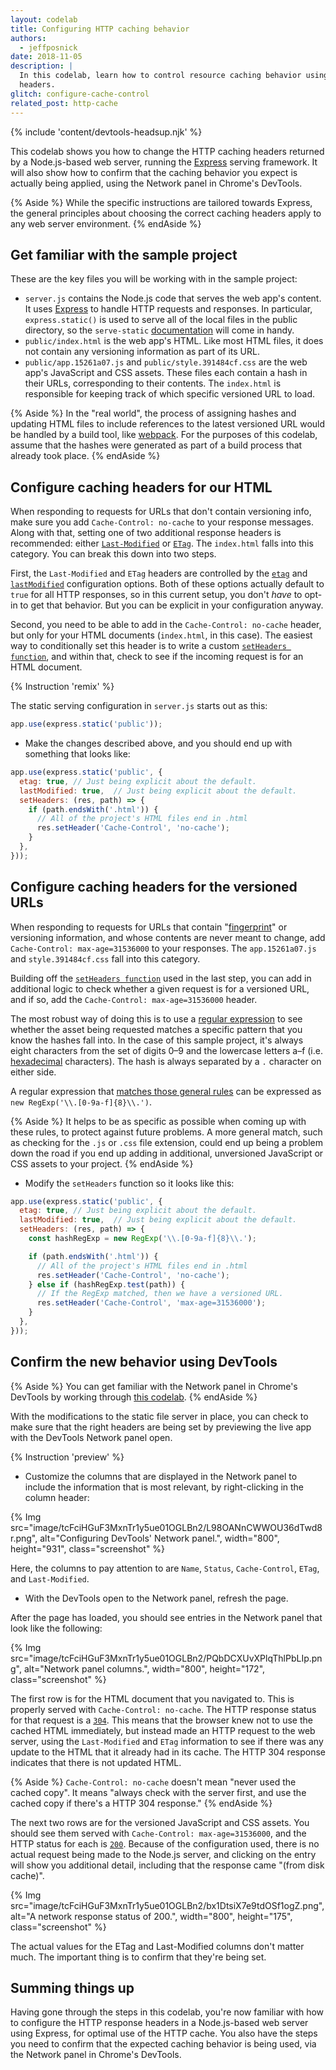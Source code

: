 ```yaml
---
layout: codelab
title: Configuring HTTP caching behavior
authors:
  - jeffposnick
date: 2018-11-05
description: |
  In this codelab, learn how to control resource caching behavior using HTTP
  headers.
glitch: configure-cache-control
related_post: http-cache
---
```


{% include 'content/devtools-headsup.njk' %}

This codelab shows you how to change the HTTP caching headers returned by a
Node.js-based web server, running the [Express](https://expressjs.com/) serving
framework. It will also show how to confirm that the caching behavior you expect
is actually being applied, using the Network panel in Chrome's DevTools.

{% Aside %}
While the specific instructions are tailored towards Express, the general
principles about choosing the correct caching headers apply to any web server
environment.
{% endAside %}

## Get familiar with the sample project

These are the key files you will be working with in the sample project:

+  `server.js` contains the Node.js code that serves the web app's
    content. It uses [Express](https://expressjs.com/) to handle HTTP requests
    and responses. In particular, `express.static()` is used to serve all of
    the local files in the public directory, so the `serve-static`
    [documentation](https://expressjs.com/en/resources/middleware/serve-static.html)
    will come in handy.
+  `public/index.html` is the web app's HTML. Like most HTML files, it does not
    contain any versioning information as part of its URL.
+  `public/app.15261a07.js` and `public/style.391484cf.css` are the web app's JavaScript
    and CSS assets. These files each contain a hash in their URLs,
    corresponding to their contents. The `index.html` is responsible for keeping
    track of which specific versioned URL to load.

{% Aside %}
In the "real world", the process of assigning hashes and updating HTML
files to include references to the latest versioned URL would be handled by a
build tool, like
[webpack](https://webpack.js.org/guides/caching/#output-filenames).
For the purposes of this codelab, assume that the hashes were generated as part
of a build process that already took place.
{% endAside %}

## Configure caching headers for our HTML

When responding to requests for URLs that don't contain versioning info, make
sure you add `Cache-Control: no-cache` to your response messages. Along with
that, setting one of two additional response headers is recommended: either
[`Last-Modified`](https://developer.mozilla.org/en-US/docs/Web/HTTP/Headers/Last-Modified)
or [`ETag`](https://developer.mozilla.org/en-US/docs/Web/HTTP/Headers/ETag). The
`index.html` falls into this category. You can break this down into two steps.

First, the `Last-Modified` and `ETag` headers are controlled by the
[`etag`](https://expressjs.com/en/resources/middleware/serve-static.html#etag)
and
[`lastModified`](https://expressjs.com/en/resources/middleware/serve-static.html#lastmodified)
configuration options. Both of these options actually default to `true` for all
HTTP responses, so in this current setup, you don't _have_ to opt-in to get that
behavior. But you can be explicit in your configuration anyway.

Second, you need to be able to add in the `Cache-Control: no-cache` header, but
only for your HTML documents (`index.html`, in this case). The easiest way to
conditionally set this header is to write a custom
[`setHeaders function`](https://expressjs.com/en/resources/middleware/serve-static.html#setheaders),
and within that, check to see if the incoming request is for an HTML document.

{% Instruction 'remix' %}

The static serving configuration in `server.js` starts out as this:

```js
app.use(express.static('public'));
```

- Make the changes described above, and you should end up with something that
looks like:

```js
app.use(express.static('public', {
  etag: true, // Just being explicit about the default.
  lastModified: true,  // Just being explicit about the default.
  setHeaders: (res, path) => {
    if (path.endsWith('.html')) {
      // All of the project's HTML files end in .html
      res.setHeader('Cache-Control', 'no-cache');
    }
  },
}));
```

## Configure caching headers for the versioned URLs

When responding to requests for URLs that contain
"[fingerprint](https://en.wikipedia.org/wiki/Fingerprint_(computing))" or
versioning information, and whose contents are never meant to change, add
`Cache-Control: max-age=31536000` to your responses. The `app.15261a07.js` and
`style.391484cf.css` fall into this category.

Building off the
[`setHeaders function`](https://expressjs.com/en/resources/middleware/serve-static.html#setheaders)
used in the last step, you can add in additional logic to check whether a given
request is for a versioned URL, and if so, add the `Cache-Control:
max-age=31536000` header.

The most robust way of doing this is to use a
[regular expression](https://developer.mozilla.org/en-US/docs/Web/JavaScript/Guide/Regular_Expressions)
to see whether the asset being requested matches a specific pattern that you
know the hashes fall into. In the case of this sample project, it's always eight
characters from the set of digits 0–9 and the lowercase letters a–f (i.e.
[hexadecimal](https://en.wikipedia.org/wiki/Hexadecimal) characters). The hash
is always separated by a `.` character on either side.

A regular expression that
[matches those general rules](https://jex.im/regulex/#!flags=&re=%5C.%5B0-9a-f%5D%7B8%7D%5C.)
can be expressed as `new RegExp('\\.[0-9a-f]{8}\\.')`.

{% Aside %}
It helps to be as specific as possible when coming up with these rules,
to protect against future problems. A more general match, such as checking for
the `.js` or `.css` file extension, could end up being a problem down the road
if you end up adding in additional, unversioned JavaScript or CSS assets to your
project.
{% endAside %}

- Modify the `setHeaders` function so it looks like this:

```js
app.use(express.static('public', {
  etag: true, // Just being explicit about the default.
  lastModified: true,  // Just being explicit about the default.
  setHeaders: (res, path) => {
    const hashRegExp = new RegExp('\\.[0-9a-f]{8}\\.');

    if (path.endsWith('.html')) {
      // All of the project's HTML files end in .html
      res.setHeader('Cache-Control', 'no-cache');
    } else if (hashRegExp.test(path)) {
      // If the RegExp matched, then we have a versioned URL.
      res.setHeader('Cache-Control', 'max-age=31536000');
    }
  },
}));
```

## Confirm the new behavior using DevTools

{% Aside %}
You can get familiar with the Network panel in Chrome's DevTools by
working through [this codelab](/codelab-explore-network-panel).
{% endAside %}

With the modifications to the static file server in place, you can check to make
sure that the right headers are being set by previewing the live app with the DevTools Network panel open.

{% Instruction 'preview' %}

- Customize the columns that are
displayed in the Network panel to include the information that is most relevant, by right-clicking in
the column header:

{% Img src="image/tcFciHGuF3MxnTr1y5ue01OGLBn2/L98OANnCWWOU36dTwd8r.png", alt="Configuring DevTools' Network panel.", width="800", height="931", class="screenshot" %}

Here, the columns to pay attention to are `Name`, `Status`, `Cache-Control`,
`ETag`, and `Last-Modified`.

- With the DevTools open to the Network panel, refresh the page.

After the page has loaded, you should see entries in the Network panel that look
like the following:

{% Img src="image/tcFciHGuF3MxnTr1y5ue01OGLBn2/PQbDCXUvXPlqThlPbLIp.png", alt="Network panel columns.", width="800", height="172", class="screenshot" %}

The first row is for the HTML document that you navigated to. This is properly
served with `Cache-Control: no-cache`. The HTTP response status for that request
is a [`304`](https://developer.mozilla.org/en-US/docs/Web/HTTP/Status/304). This
means that the browser knew not to use the cached HTML immediately, but instead
made an HTTP request to the web server, using the `Last-Modified` and `ETag`
information to see if there was any update to the HTML that it already had in
its cache. The HTTP 304 response indicates that there is not updated HTML.

{% Aside %}
`Cache-Control: no-cache` doesn't mean "never used the cached copy". It
means "always check with the server first, and use the cached copy if there's a
HTTP 304 response."
{% endAside %}

The next two rows are for the versioned JavaScript and CSS assets. You should
see them served with `Cache-Control: max-age=31536000`, and the HTTP status for
each is [`200`](https://developer.mozilla.org/en-US/docs/Web/HTTP/Status/200).
Because of the configuration used, there is no actual request being made to the
Node.js server, and clicking on the entry will show you additional detail,
including that the response came "(from disk cache)".

{% Img src="image/tcFciHGuF3MxnTr1y5ue01OGLBn2/bx1DtsiX7e9tdOSf1ogZ.png", alt="A network response status of 200.", width="800", height="175", class="screenshot" %}

The actual values for the ETag and Last-Modified columns don't matter much. The
important thing is to confirm that they're being set.

## Summing things up

Having gone through the steps in this codelab, you're now familiar with how to
configure the HTTP response headers in a Node.js-based web server using Express,
for optimal use of the HTTP cache. You also have the steps you need to confirm
that the expected caching behavior is being used, via the Network panel in
Chrome's DevTools.
